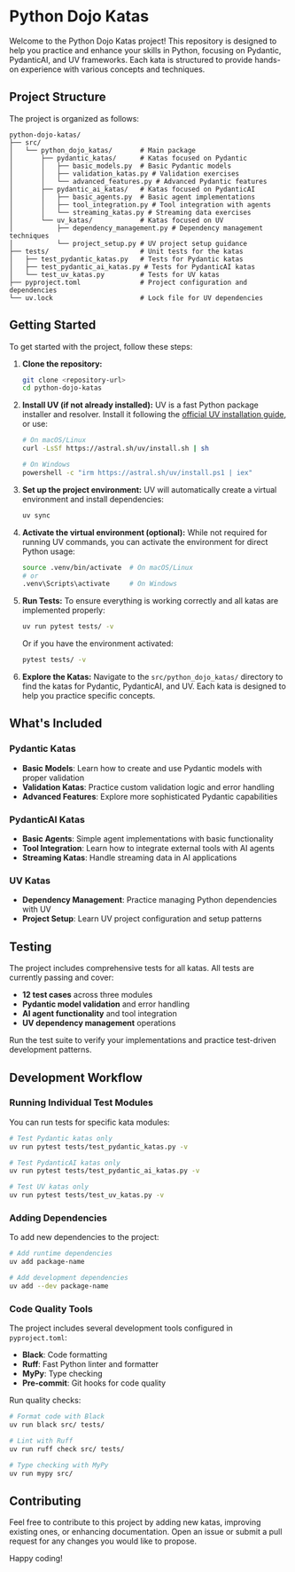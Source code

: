 # Python Dojo Katas

Welcome to the Python Dojo Katas project! This repository is designed to help you practice and enhance your skills in Python, focusing on Pydantic, PydanticAI, and UV frameworks. Each kata is structured to provide hands-on experience with various concepts and techniques.

## Project Structure

The project is organized as follows:

```text
python-dojo-katas/
├── src/
│   └── python_dojo_katas/       # Main package
│       ├── pydantic_katas/      # Katas focused on Pydantic
│       │   ├── basic_models.py  # Basic Pydantic models
│       │   ├── validation_katas.py # Validation exercises
│       │   └── advanced_features.py # Advanced Pydantic features
│       ├── pydantic_ai_katas/   # Katas focused on PydanticAI
│       │   ├── basic_agents.py  # Basic agent implementations
│       │   ├── tool_integration.py # Tool integration with agents
│       │   └── streaming_katas.py # Streaming data exercises
│       └── uv_katas/            # Katas focused on UV
│           ├── dependency_management.py # Dependency management techniques
│           └── project_setup.py # UV project setup guidance
├── tests/                       # Unit tests for the katas
│   ├── test_pydantic_katas.py   # Tests for Pydantic katas
│   ├── test_pydantic_ai_katas.py # Tests for PydanticAI katas
│   └── test_uv_katas.py         # Tests for UV katas
├── pyproject.toml               # Project configuration and dependencies
└── uv.lock                      # Lock file for UV dependencies
```

## Getting Started

To get started with the project, follow these steps:

1. **Clone the repository:**

   ```bash
   git clone <repository-url>
   cd python-dojo-katas
   ```

2. **Install UV (if not already installed):**
   UV is a fast Python package installer and resolver. Install it following the [official UV installation guide](https://docs.astral.sh/uv/getting-started/installation/), or use:

   ```bash
   # On macOS/Linux
   curl -LsSf https://astral.sh/uv/install.sh | sh

   # On Windows
   powershell -c "irm https://astral.sh/uv/install.ps1 | iex"
   ```

3. **Set up the project environment:**
   UV will automatically create a virtual environment and install dependencies:

   ```bash
   uv sync
   ```

4. **Activate the virtual environment (optional):**
   While not required for running UV commands, you can activate the environment for direct Python usage:

   ```bash
   source .venv/bin/activate  # On macOS/Linux
   # or
   .venv\Scripts\activate     # On Windows
   ```

5. **Run Tests:**
   To ensure everything is working correctly and all katas are implemented properly:

   ```bash
   uv run pytest tests/ -v
   ```

   Or if you have the environment activated:

   ```bash
   pytest tests/ -v
   ```

6. **Explore the Katas:**
   Navigate to the `src/python_dojo_katas/` directory to find the katas for Pydantic, PydanticAI, and UV. Each kata is designed to help you practice specific concepts.

## What's Included

### Pydantic Katas

- **Basic Models**: Learn how to create and use Pydantic models with proper validation
- **Validation Katas**: Practice custom validation logic and error handling
- **Advanced Features**: Explore more sophisticated Pydantic capabilities

### PydanticAI Katas

- **Basic Agents**: Simple agent implementations with basic functionality
- **Tool Integration**: Learn how to integrate external tools with AI agents
- **Streaming Katas**: Handle streaming data in AI applications

### UV Katas

- **Dependency Management**: Practice managing Python dependencies with UV
- **Project Setup**: Learn UV project configuration and setup patterns

## Testing

The project includes comprehensive tests for all katas. All tests are currently passing and cover:

- **12 test cases** across three modules
- **Pydantic model validation** and error handling
- **AI agent functionality** and tool integration
- **UV dependency management** operations

Run the test suite to verify your implementations and practice test-driven development patterns.

## Development Workflow

### Running Individual Test Modules

You can run tests for specific kata modules:

```bash
# Test Pydantic katas only
uv run pytest tests/test_pydantic_katas.py -v

# Test PydanticAI katas only
uv run pytest tests/test_pydantic_ai_katas.py -v

# Test UV katas only
uv run pytest tests/test_uv_katas.py -v
```

### Adding Dependencies

To add new dependencies to the project:

```bash
# Add runtime dependencies
uv add package-name

# Add development dependencies
uv add --dev package-name
```

### Code Quality Tools

The project includes several development tools configured in `pyproject.toml`:

- **Black**: Code formatting
- **Ruff**: Fast Python linter and formatter
- **MyPy**: Type checking
- **Pre-commit**: Git hooks for code quality

Run quality checks:

```bash
# Format code with Black
uv run black src/ tests/

# Lint with Ruff
uv run ruff check src/ tests/

# Type checking with MyPy
uv run mypy src/
```

## Contributing

Feel free to contribute to this project by adding new katas, improving existing ones, or enhancing documentation. Open an issue or submit a pull request for any changes you would like to propose.

Happy coding!
